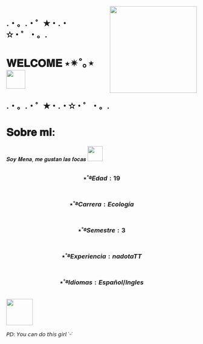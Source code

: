 <img align='right' src="https://media1.giphy.com/media/v1.Y2lkPTc5MGI3NjExdDZzaGNyNDA3ajdyZ3c5a2VvN2kxcnJ6ZnJ3ZDYybTdyaHlpZmExbSZlcD12MV9pbnRlcm5hbF9naWZfYnlfaWQmY3Q9Zw/uiLdhpildpswNAXnV1/giphy.gif" width="230">

## .・。.・゜✭・.・✫・゜・。.

# 𝐖𝐄𝐋𝐂𝐎𝐌𝐄  ⋆✴︎˚｡⋆ <img src="https://media4.giphy.com/media/v1.Y2lkPTc5MGI3NjExZDd3NjNyeWJ6NTBsbmF2ZGthbjJsYXd0eHB6aGZ6ZzAxamh6NW52ZSZlcD12MV9pbnRlcm5hbF9naWZfYnlfaWQmY3Q9Zw/LKMRVrRYVPtizgXGPP/giphy.gif" width="50"></h2> 

## .・。.・゜✭・.・✫・゜・。.



# 𝐒𝐨𝐛𝐫𝐞 𝐦𝐢: 
𝑺𝒐𝒚 𝑴𝒆𝒏𝒂, 𝒎𝒆 𝒈𝒖𝒔𝒕𝒂𝒏 𝒍𝒂𝒔 𝒇𝒐𝒄𝒂𝒔 <img src="https://media4.giphy.com/media/v1.Y2lkPTc5MGI3NjExY3Q3d29ycWlldWt2Y3VxajdwZ2d2dWt6YnVkaWtibTNrOTNwam94cyZlcD12MV9pbnRlcm5hbF9naWZfYnlfaWQmY3Q9Zw/1VI11KXvGKZ8c/giphy.gif" width="40">
### $$⋆˚࿔ Edad: 19$$
### $$⋆˚࿔ Carrera: Ecología$$
### $$⋆˚࿔ Semestre: 3$$

### $$⋆˚࿔ Experiencia: nadota TT$$
### $$⋆˚࿔ Idiomas:Español/Ingles $$

<img src="https://media.giphy.com/media/v1.Y2lkPWVjZjA1ZTQ3MTk5a2hrYTh6ejVzNDlldTk4OWw3eGJ6bjYzNnhncDBjbDJwNDVpNiZlcD12MV9naWZzX3JlbGF0ZWQmY3Q9Zw/VkMHoDrLukDUQ/giphy.gif" width="70">

 𝘗𝘋: 𝘠𝘰𝘶 𝘤𝘢𝘯 𝘥𝘰 𝘵𝘩𝘪𝘴 𝘨𝘪𝘳𝘭 ˙ᵕ˙


<!--

**ximenarojasfrias-sketch/ximenarojasfrias-sketch** is a ✨ _special_ ✨ repository because its `README.md` (this file) appears on your GitHub profile.

Here are some ideas to get you started:

- 🔭 I’m currently working on ...
- 🌱 I’m currently learning ...
- 👯 I’m looking to collaborate on ...
- 🤔 I’m looking for help with ...
- 💬 Ask me about ...
- 📫 How to reach me: ...
- 😄 Pronouns: ...
- ⚡ Fun fact: ...
-->
